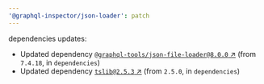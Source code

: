 ```yaml
---
'@graphql-inspector/json-loader': patch
---
```

dependencies updates:
  - Updated dependency [`@graphql-tools/json-file-loader@8.0.0`
    ↗︎](https://www.npmjs.com/package/@graphql-tools/json-file-loader/v/8.0.0) (from `7.4.18`, in
    `dependencies`)
  - Updated dependency [`tslib@2.5.3` ↗︎](https://www.npmjs.com/package/tslib/v/2.5.3) (from
    `2.5.0`, in `dependencies`)
